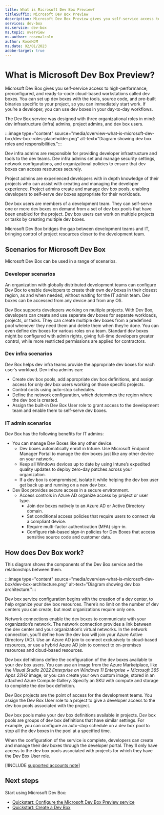 ```yaml
---
title: What is Microsoft Dev Box Preview?
titleSuffix: Microsoft Dev Box Preview
description: Microsoft Dev Box Preview gives you self-service access to high-performance, preconfigured, and ready-to-code cloud-based workstations.
services: dev-box
ms.service: dev-box
ms.topic: overview
ms.author: rosemalcolm
author: RoseHJM
ms.date: 02/01/2023
adobe-target: true
---
```


# What is Microsoft Dev Box Preview?

Microsoft Dev Box gives you self-service access to high-performance, preconfigured, and ready-to-code cloud-based workstations called dev boxes. You can set up dev boxes with the tools, source code, and pre-built binaries specific to your project, so you can immediately start work. If you’re a developer, you can use dev boxes in your day-to-day workflows. 

The Dev Box service was designed with three organizational roles in mind: dev infrastructure (infra) admins, project admins, and dev box users. 

:::image type="content" source="media/overview-what-is-microsoft-dev-box/dev-box-roles-placeholder.png" alt-text="Diagram showing dev box roles and responsibilities.":::

Dev infra admins are responsible for providing developer infrastructure and tools to the dev teams. Dev infra admins set and manage security settings, network configurations, and organizational policies to ensure that dev boxes can access resources securely. 

Project admins are experienced developers with in depth knowledge of their projects who can assist with creating and managing the developer experience. Project admins create and manage dev box pools, enabling developers to self-serve dev boxes appropriate for their workloads. 

Dev box users are members of a development team. They can self-serve one or more dev boxes on demand from a set of dev box pools that have been enabled for the project. Dev box users can work on multiple projects or tasks by creating multiple dev boxes.  

Microsoft Dev Box bridges the gap between development teams and IT, bringing control of project resources closer to the development team. 

## Scenarios for Microsoft Dev Box

Microsoft Dev Box can be used in a range of scenarios. 
### Developer scenarios
An organization with  globally distributed development teams can configure Dev Box to enable developers to create their own dev boxes in their closest region, as and when needed, without waiting for the IT admin team. Dev boxes can be accessed from any device and from any OS.

Dev Box supports developers working on multiple projects. With Dev Box, developers can create and use separate dev boxes for separate workloads, projects, or tasks. They can create multiple dev boxes from a predefined pool whenever they need them and delete them when they’re done. You can even define dev boxes for various roles on a team. Standard dev boxes might be configured with admin rights, giving full-time developers greater control, while more restricted permissions are applied for contractors.


### Dev infra scenarios
Dev Box helps dev infra teams provide the appropriate dev boxes for each user’s workload. Dev infra admins can:
- Create dev box pools, add appropriate dev box definitions, and assign access for only dev box users working on those specific projects.
- Control costs using auto-stop schedules.
- Define the network configuration, which determines the region where the dev box is created.
- Assign the built-in Dev Box User role to grant access to the development team and enable them to self-serve dev boxes.
### IT admin scenarios
Dev Box has the following benefits for IT admins: 
- You can manage Dev Boxes like any other device.
    - Dev boxes automatically enroll in Intune. Use Microsoft Endpoint Manager Portal to manage the dev boxes just like any other device on your network.
    - Keep all Windows devices up to date by using Intune’s expedited quality updates to deploy zero-day patches across your organization.
    - If a dev box is compromised, isolate it while helping the dev box user get back up and running on a new dev box.
- Dev Box provides secure access in a secure environment.
    - Access controls in Azure AD organize access by project or user type. 
        - Join dev boxes natively to an Azure AD or Active Directory domain.
        - Set conditional access policies that require users to connect via a compliant device.
        - Require multi-factor authentication (MFA) sign-in.
        - Configure risk-based sign-in policies for Dev Boxes that access sensitive source code and customer data.

## How does Dev Box work?

This diagram shows the components of the Dev Box service and the relationships between them.

:::image type="content" source="media/overview-what-is-microsoft-dev-box/dev-box-architecture.png" alt-text="Diagram showing dev box architecture.":::

Dev box service configuration begins with the creation of a dev center, to help organize your dev box resources. There’s no limit on the number of dev centers you can create, but most organizations require only one.

Network connections enable the dev boxes to communicate with your organization’s network. The network connection provides a link between the dev center and your organization’s virtual networks. In the network connection, you’ll define how the dev box will join your Azure Active Directory (AD). Use an Azure AD join to connect exclusively to cloud-based resources, or use a hybrid Azure AD join to connect to on-premises resources and cloud-based resources.

Dev box definitions define the configuration of the dev boxes available to your dev box users. You can use an image from the Azure Marketplace, like the *Visual Studio 2022 Enterprise on Windows 11 Enterprise + Microsoft 365 Apps 22H2* image, or you can create your own custom image, stored in an attached Azure Compute Gallery. Specify an SKU with compute and storage to complete the dev box definition.

Dev Box projects are the point of access for the development teams. You assign the Dev Box User role to a project to give a developer access to the dev box pools associated with the project. 

Dev box pools make your dev box definitions available in projects. Dev box pools are groups of dev box definitions that have similar settings. For example, you can configure an auto-stop schedule on a dev box pool to stop all the dev boxes in the pool at a specified time.

When the configuration of the service is complete, developers can create and manage their dev boxes through the developer portal. They'll only have access to the dev box pools associated with projects for which they have the Dev Box User role. 

[!INCLUDE [supported accounts note](./includes/note-supported-accounts.md)]
## Next steps

Start using Microsoft Dev Box:
- [Quickstart: Configure the Microsoft Dev Box Preview service](./quickstart-configure-dev-box-service.md)
- [Quickstart: Create a Dev Box](./quickstart-create-dev-box.md)
